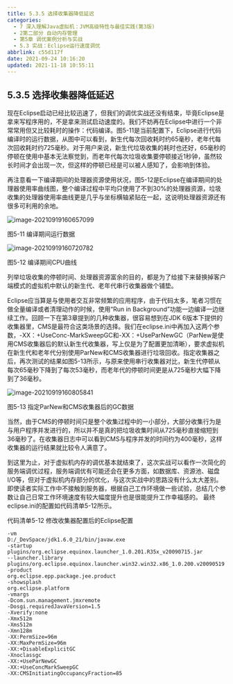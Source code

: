 ```yaml
---
title: 5.3.5 选择收集器降低延迟
categories: 
  - 7 深入理解Java虛拟机：JVM高级特性与最佳实践(第3版)
  - 2第二部分 自动内存管理
  - 第5章 调优案例分析与实战
  - 5.3 实战：Eclipse运行速度调优
abbrlink: c55d117f
date: 2021-09-24 10:16:20
updated: 2021-11-18 10:55:11
---
```

## 5.3.5 选择收集器降低延迟
现在Eclipse启动已经比较迅速了，但我们的调优实战还没有结束，毕竟Eclipse是拿来写程序用的，不是拿来测试启动速度的。我们不妨再在Eclipse中进行一个非常常用但又比较耗时的操作：代码编译。图5-11是当前配置下，Eclipse进行代码编译时的运行数据，从图中可以看到，新生代每次回收耗时约65毫秒，老年代每次回收耗时约725毫秒。对于用户来说，新生代垃圾收集的耗时也还好，65毫秒的停顿在使用中基本无法察觉到，而老年代每次垃圾收集要停顿接近1秒钟，虽然较长时间才会出现一次，但这样的停顿已经是可以被人感知了，会影响到体验。

再注意看一下编译期间的处理器资源使用状况，图5-12是Eclipse在编译期间的处理器使用率曲线图，整个编译过程中平均只使用了不到30%的处理器资源，垃圾收集的处理器使用率曲线更是几乎与坐标横轴紧贴在一起，这说明处理器资源还有很多可利用的余地。

![image-20210919160657099](https://gitee.com/XiaoLan223/images/raw/master/Blog/Sum/20210919160657.png)

图5-11 编译期间运行数据

![image-20210919160720782](https://gitee.com/XiaoLan223/images/raw/master/Blog/Sum/20210919160721.png)

图5-12 编译期间CPU曲线

列举垃圾收集的停顿时间、处理器资源富余的目的，都是为了给接下来替换掉客户端模式的虚拟机中默认的新生代、老年代串行收集器做个铺垫。

Eclipse应当算是与使用者交互非常频繁的应用程序，由于代码太多，笔者习惯在做全量编译或者清理动作的时候，使用“Run in Background”功能一边编译一边继续工作。回顾一下在第3章提到的几种收集器，很容易想到在JDK 6版本下提供的收集器里，CMS是最符合这类场景的选择。我们在eclipse.ini中再加入这两个参数，-XX：+UseConc-MarkSweepGC和-XX：+UseParNewGC（ParNew是使用CMS收集器后的默认新生代收集器，写上仅是为了配置更加清晰），要求虚拟机在新生代和老年代分别使用ParNew和CMS收集器进行垃圾回收。指定收集器之后，再次测试的结果如图5-13所示，与原来使用串行收集器对比，新生代停顿从每次65毫秒下降到了每次53毫秒，而老年代的停顿时间更是从725毫秒大幅下降到了36毫秒。

![image-20210919160805841](https://gitee.com/XiaoLan223/images/raw/master/Blog/Sum/20210919160806.png)

图5-13 指定ParNew和CMS收集器后的GC数据 

当然，由于CMS的停顿时间只是整个收集过程中的一小部分，大部分收集行为是与用户程序并发进行的，所以并不是真的把垃圾收集时间从725毫秒直接缩短到36毫秒了。在收集器日志中可以看到CMS与程序并发的时间约为400毫秒，这样收集器的运行结果就比较令人满意了。

到这里为止，对于虚拟机内存的调优基本就结束了，这次实战可以看作一次简化的服务端调优过程，服务端调优有可能还会在更多方面，如数据库、资源池、磁盘I/O等，但对于虚拟机内存部分的优化，与这次实战中的思路没有什么太大差别。即使读者实际工作中不接触到服务器，根据自己工作环境做一些试验，总结几个参数让自己日常工作环境速度有较大幅度提升也是很能提升工作幸福感的。 最终eclipse.ini的配置如代码清单5-12所示。

代码清单5-12 修改收集器配置后的Eclipse配置
```
-vm 
D:/_DevSpace/jdk1.6.0_21/bin/javaw.exe 
-startup 
plugins/org.eclipse.equinox.launcher_1.0.201.R35x_v20090715.jar 
--launcher.library 
plugins/org.eclipse.equinox.launcher.win32.win32.x86_1.0.200.v20090519 
-product 
org.eclipse.epp.package.jee.product 
-showsplash 
org.eclipse.platform 
-vmargs 
-Dcom.sun.management.jmxremote 
-Dosgi.requiredJavaVersion=1.5 
-Xverify:none 
-Xmx512m
-Xms512m 
-Xmn128m 
-XX:PermSize=96m 
-XX:MaxPermSize=96m 
-XX:+DisableExplicitGC 
-Xnoclassgc 
-XX:+UseParNewGC 
-XX:+UseConcMarkSweepGC 
-XX:CMSInitiatingOccupancyFraction=85
```
